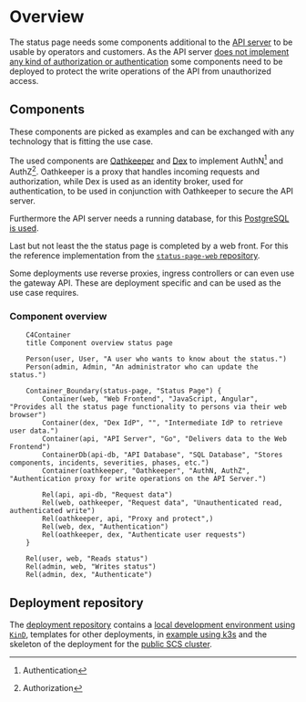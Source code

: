 # Overview

The status page needs some components additional to the [API server](https://github.com/SovereignCloudStack/status-page-api) to be usable by operators and customers. As the API server [does not implement any kind of authorization or authentication](https://github.com/SovereignCloudStack/standards/blob/main/Standards/scs-0402-v1-status-page-openapi-spec-decision.md#authentication-and-authorization) some components need to be deployed to protect the write operations of the API from unauthorized access.

## Components

These components are picked as examples and can be exchanged with any technology that is fitting the use case.

The used components are [Oathkeeper](https://www.ory.sh/docs/oathkeeper) and [Dex](https://dexidp.io/) to implement AuthN[^1] and AuthZ[^2]. Oathkeeper is a proxy that handles incoming requests and authorization, while Dex is used as an identity broker, used for authentication, to be used in conjunction with Oathkeeper to secure the API server.

[^1]: Authentication
[^2]: Authorization

Furthermore the API server needs a running database, for this [PostgreSQL is used](https://github.com/SovereignCloudStack/standards/blob/main/Standards/scs-0401-v1-status-page-reference-implementation-decision.md#database).

Last but not least the the status page is completed by a web front. For this the reference implementation from the [`status-page-web` repository](https://github.com/SovereignCloudStack/status-page-web).

Some deployments use reverse proxies, ingress controllers or can even use the gateway API. These are deployment specific and can be used as the use case requires.

### Component overview

```mermaid
    C4Container
    title Component overview status page

    Person(user, User, "A user who wants to know about the status.")
    Person(admin, Admin, "An administrator who can update the status.")

    Container_Boundary(status-page, "Status Page") {
        Container(web, "Web Frontend", "JavaScript, Angular", "Provides all the status page functionality to persons via their web browser")
        Container(dex, "Dex IdP", "", "Intermediate IdP to retrieve user data.")
        Container(api, "API Server", "Go", "Delivers data to the Web Frontend")
        ContainerDb(api-db, "API Database", "SQL Database", "Stores components, incidents, severities, phases, etc.")
        Container(oathkeeper, "Oathkeeper", "AuthN, AuthZ", "Authentication proxy for write operations on the API Server.")

        Rel(api, api-db, "Request data")
        Rel(web, oathkeeper, "Request data", "Unauthenticated read, authenticated write")
        Rel(oathkeeper, api, "Proxy and protect",)
        Rel(web, dex, "Authentication")
        Rel(oathkeeper, dex, "Authenticate user requests")
    }

    Rel(user, web, "Reads status")
    Rel(admin, web, "Writes status")
    Rel(admin, dex, "Authenticate")
```

## Deployment repository

The [deployment repository](https://github.com/SovereignCloudStack/status-page-deployment) contains a [local development environment using `KinD`](./kind.md), templates for other deployments, in [example using k3s](./k3s.md) and the skeleton of the deployment for the [public SCS cluster](./scs-public.md).
